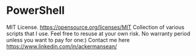PowerShell
==========
MIT License.
https://opensource.org/licenses/MIT
Collection of various scripts that I use. Feel free to resuse at your own risk. No warranty period unless you want to pay for one:)
Contact me here
https://www.linkedin.com/in/ackermansean/

